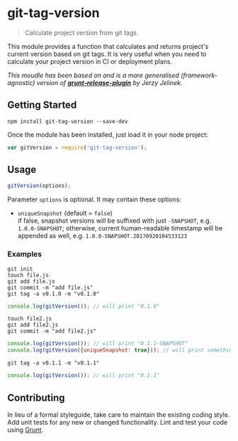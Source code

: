 # git-tag-version

> Calculate project version from git tags.

This module provides a function that calculates and returns project's current version based on git tags.
It is very useful when you need to calculate your project version in CI or deployment plans.

*This moudle has been based on and is a more generalised (framework-agnostic) version of [**grunt-release-plugin**](https://github.com/jln-pl/grunt-release-plugin) by Jerzy Jelinek.*

## Getting Started

```shell
npm install git-tag-version --save-dev
```

Once the module has been installed, just load it in your node project:

```js
var gitVersion = require('git-tag-version');
```

## Usage

```js
gitVersion(options);
```

Parameter `options` is optional. It may contain these options:
- `uniqueSnapshot` (default = `false`)\
    if false, snapshot versions will be suffixed with just `-SNAPSHOT`, e.g. `1.0.0-SNAPSHOT`;
    otherwise, current human-readable timestamp will be appended as well, e.g. `1.0.0-SNAPSHOT.20170920104533123` 

### Examples

```shell
git init
touch file.js
git add file.js
git commit -m "add file.js"
git tag -a v0.1.0 -m "v0.1.0"
```

```js
console.log(gitVersion()); // will print "0.1.0"
```

```shell
touch file2.js
git add file2.js
git commit -m "add file2.js"
```

```js
console.log(gitVersion()); // will print "0.1.1-SNAPSHOT"
console.log(gitVersion({uniqueSnapshot: true})); // will print something like "0.1.1-SNAPSHOT.20170920104533123"
```

```shell
git tag -a v0.1.1 -m "v0.1.1"
```

```js
console.log(gitVersion()); // will print "0.1.1"
```

## Contributing
In lieu of a formal styleguide, take care to maintain the existing coding style. Add unit tests for any new or changed functionality. Lint and test your code using [Grunt](http://gruntjs.com/).
